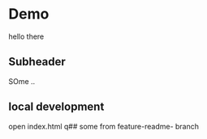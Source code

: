 # Demo
hello there
## Subheader
SOme ..
## local development
open index.html
q## some
from feature-readme- branch
